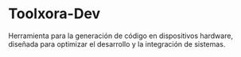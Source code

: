 # Toolxora-Dev
Herramienta para la generación de código en dispositivos hardware, diseñada para optimizar el desarrollo y la integración de sistemas.
